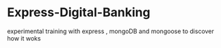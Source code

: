 # Express-Digital-Banking
experimental  training with express , mongoDB and mongoose to discover how it woks
